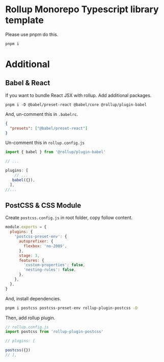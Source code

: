 # Rollup Monorepo Typescript library template

Please use pnpm do this.

```sh
pnpm i
```

# Additional

## Babel & React

If you want to bundle React JSX with rollup. Add additional packages.

```
pnpm i -D @babel/preset-react @babel/core @rollup/plugin-babel
```

And, un-comment this in `.babelrc`.

```json
{
  "presets": ["@babel/preset-react"]
}
```

Un-comment this in `rollup.config.js`

```js
import { babel } from '@rollup/plugin-babel'

// ...

plugins: [
    // ...
   babel({}),
  ],
//...
```

## PostCSS & CSS Module

Create `postcss.config.js` in root folder, copy follow content.

```js
module.exports = {
  plugins: {
    'postcss-preset-env': {
      autoprefixer: {
        flexbox: 'no-2009',
      },
      stage: 3,
      features: {
        'custom-properties': false,
        'nesting-rules': false,
      },
    },
  },
}
```

And, install dependencies.

```bash
pnpm i postcss postcss-preset-env rollup-plugin-postcss -D
```

Then, add rollup plugin.

```js
// rollup.config.js
import postcss from 'rollup-plugin-postcss'

// plugins: [

postcss({})
// ],
```
